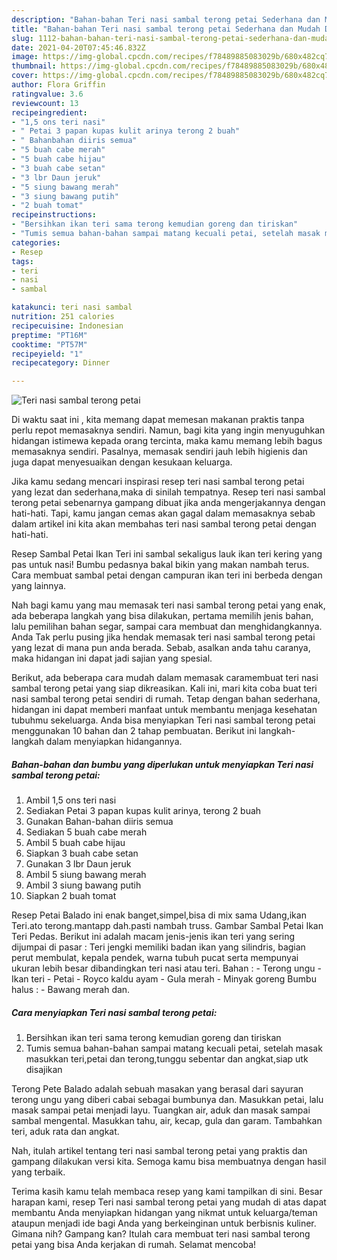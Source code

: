 ```yaml
---
description: "Bahan-bahan Teri nasi sambal terong petai Sederhana dan Mudah Dibuat"
title: "Bahan-bahan Teri nasi sambal terong petai Sederhana dan Mudah Dibuat"
slug: 1112-bahan-bahan-teri-nasi-sambal-terong-petai-sederhana-dan-mudah-dibuat
date: 2021-04-20T07:45:46.832Z
image: https://img-global.cpcdn.com/recipes/f78489885083029b/680x482cq70/teri-nasi-sambal-terong-petai-foto-resep-utama.jpg
thumbnail: https://img-global.cpcdn.com/recipes/f78489885083029b/680x482cq70/teri-nasi-sambal-terong-petai-foto-resep-utama.jpg
cover: https://img-global.cpcdn.com/recipes/f78489885083029b/680x482cq70/teri-nasi-sambal-terong-petai-foto-resep-utama.jpg
author: Flora Griffin
ratingvalue: 3.6
reviewcount: 13
recipeingredient:
- "1,5 ons teri nasi"
- " Petai 3 papan kupas kulit arinya terong 2 buah"
- " Bahanbahan diiris semua"
- "5 buah cabe merah"
- "5 buah cabe hijau"
- "3 buah cabe setan"
- "3 lbr Daun jeruk"
- "5 siung bawang merah"
- "3 siung bawang putih"
- "2 buah tomat"
recipeinstructions:
- "Bersihkan ikan teri sama terong kemudian goreng dan tiriskan"
- "Tumis semua bahan-bahan sampai matang kecuali petai, setelah masak masukkan teri,petai dan terong,tunggu sebentar dan angkat,siap utk disajikan"
categories:
- Resep
tags:
- teri
- nasi
- sambal

katakunci: teri nasi sambal 
nutrition: 251 calories
recipecuisine: Indonesian
preptime: "PT16M"
cooktime: "PT57M"
recipeyield: "1"
recipecategory: Dinner

---
```



![Teri nasi sambal terong petai](https://img-global.cpcdn.com/recipes/f78489885083029b/680x482cq70/teri-nasi-sambal-terong-petai-foto-resep-utama.jpg)

Di waktu  saat ini , kita memang dapat memesan makanan praktis tanpa perlu repot memasaknya sendiri. Namun, bagi kita yang ingin menyuguhkan hidangan istimewa kepada orang tercinta, maka kamu memang lebih bagus memasaknya sendiri. Pasalnya, memasak sendiri jauh lebih higienis dan juga dapat menyesuaikan dengan kesukaan keluarga.

Jika kamu sedang mencari inspirasi resep teri nasi sambal terong petai yang lezat dan sederhana,maka di sinilah tempatnya. Resep teri nasi sambal terong petai  sebenarnya gampang dibuat jika anda mengerjakannya dengan hati-hati. Tapi, kamu jangan cemas akan gagal dalam memasaknya 
sebab dalam artikel ini kita akan membahas teri nasi sambal terong petai dengan hati-hati.  

Resep Sambal Petai Ikan Teri ini sambal sekaligus lauk ikan teri kering yang pas untuk nasi! Bumbu pedasnya bakal bikin yang makan nambah terus. Cara membuat sambal petai dengan campuran ikan teri ini berbeda dengan yang lainnya.

Nah bagi kamu yang mau memasak teri nasi sambal terong petai yang enak, ada beberapa langkah yang bisa dilakukan, pertama memilih jenis bahan, lalu pemilihan bahan segar, sampai cara membuat dan menghidangkannya. Anda Tak perlu pusing jika hendak memasak teri nasi sambal terong petai yang lezat di mana pun anda berada. Sebab, asalkan anda  tahu caranya, maka hidangan ini dapat jadi sajian yang spesial.

Berikut, ada beberapa cara mudah dalam memasak caramembuat teri nasi sambal terong petai yang siap dikreasikan. Kali ini, mari kita coba buat teri nasi sambal terong petai sendiri di rumah. Tetap dengan bahan sederhana, hidangan ini dapat memberi manfaat untuk membantu menjaga kesehatan tubuhmu sekeluarga. Anda bisa menyiapkan Teri nasi sambal terong petai menggunakan 10 bahan dan 2 tahap pembuatan. Berikut ini langkah-langkah dalam menyiapkan hidangannya.

<!--inarticleads1-->

##### Bahan-bahan dan bumbu yang diperlukan untuk menyiapkan Teri nasi sambal terong petai:

1. Ambil 1,5 ons teri nasi
1. Sediakan  Petai 3 papan kupas kulit arinya, terong 2 buah
1. Gunakan  Bahan-bahan diiris semua
1. Sediakan 5 buah cabe merah
1. Ambil 5 buah cabe hijau
1. Siapkan 3 buah cabe setan
1. Gunakan 3 lbr Daun jeruk
1. Ambil 5 siung bawang merah
1. Ambil 3 siung bawang putih
1. Siapkan 2 buah tomat


Resep Petai Balado ini enak banget,simpel,bisa di mix sama Udang,ikan Teri.ato terong.mantapp dah.pasti nambah truss. Gambar Sambal Petai Ikan Teri Pedas. Berikut ini adalah macam jenis-jenis ikan teri yang sering dijumpai di pasar : Teri jengki memiliki badan ikan yang silindris, bagian perut membulat, kepala pendek, warna tubuh pucat serta mempunyai ukuran lebih besar dibandingkan teri nasi atau teri. Bahan : - Terong ungu - Ikan teri - Petai - Royco kaldu ayam - Gula merah - Minyak goreng Bumbu halus : - Bawang merah dan. 

<!--inarticleads2-->

##### Cara menyiapkan Teri nasi sambal terong petai:

1. Bersihkan ikan teri sama terong kemudian goreng dan tiriskan
1. Tumis semua bahan-bahan sampai matang kecuali petai, setelah masak masukkan teri,petai dan terong,tunggu sebentar dan angkat,siap utk disajikan


Terong Pete Balado adalah sebuah masakan yang berasal dari sayuran terong ungu yang diberi cabai sebagai bumbunya dan. Masukkan petai, lalu masak sampai petai menjadi layu. Tuangkan air, aduk dan masak sampai sambal mengental. Masukkan tahu, air, kecap, gula dan garam. Tambahkan teri, aduk rata dan angkat. 

Nah, itulah artikel tentang  teri nasi sambal terong petai  yang praktis dan gampang dilakukan versi kita. Semoga kamu bisa membuatnya dengan hasil yang terbaik. 

Terima kasih kamu telah membaca resep yang kami tampilkan di sini. Besar harapan kami, resep  Teri nasi sambal terong petai yang mudah di atas dapat membantu Anda menyiapkan hidangan yang nikmat untuk keluarga/teman ataupun menjadi ide bagi Anda yang berkeinginan untuk berbisnis kuliner. Gimana nih? Gampang kan? Itulah cara membuat teri nasi sambal terong petai yang bisa Anda kerjakan di rumah. Selamat mencoba!

